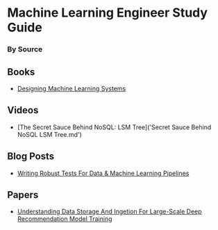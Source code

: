 # Machine Learning Engineer Study Guide
### By Source

## Books
* [Designing Machine Learning Systems](designing_machine_learning_systems.md)

## Videos
* [The Secret Sauce Behind NoSQL: LSM Tree]('Secret Sauce Behind NoSQL LSM Tree.md')

## Blog Posts
* [Writing Robust Tests For Data & Machine Learning Pipelines]()

## Papers
* [Understanding Data Storage And Ingetion For Large-Scale Deep Recommendation Model Training]()